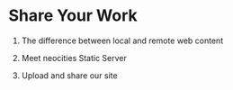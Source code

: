 # Share Your Work

1. The difference between local and remote web content

2. Meet neocities
    Static Server
    
3. Upload and share our site

